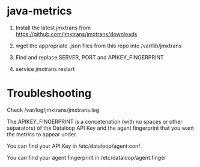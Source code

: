# java-metrics

1. Install the latest jmxtrans from https://github.com/jmxtrans/jmxtrans/downloads

1. wget the appropriate .json files from this repo into /var/lib/jmxtrans

1. Find and replace SERVER, PORT and APIKEY_FINGERPRINT

1. service jmxtrans restart

# Troubleshooting

Check /var/log/jmxtrans/jmxtrans.log

The APIKEY_FINGERPRINT is a concetenation (with no spaces or other separators) of the Dataloop API Key and the agent fingerprint that you want the metrics to appear under.

You can find your API Key in /etc/dataloop/agent.conf

You can find your agent fingerprint in /etc/dataloop/agent.finger

